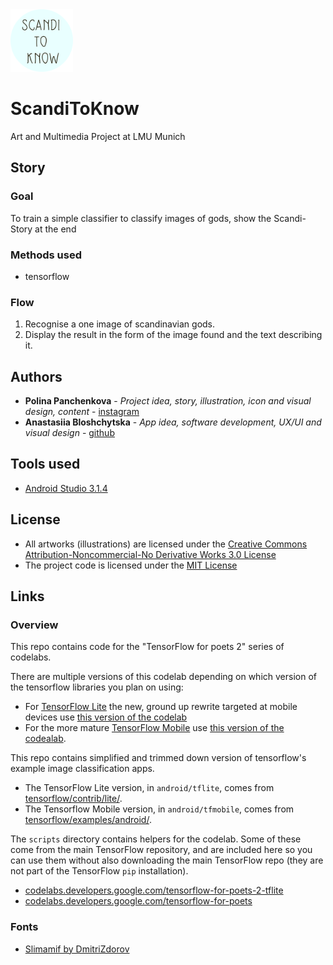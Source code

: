<img src="https://github.com/bloshchytska/ScandiToKnow/raw/master/app/src/main/res/drawable/ic_launcher_scandi.png" width="100" height="100"/>

# ScandiToKnow
Art and Multimedia Project at LMU Munich

## Story

### Goal
To train a simple classifier to classify images of gods, show the Scandi-Story at the end

### Methods used
* tensorflow

### Flow

1. Recognise a one image of scandinavian gods.
2. Display the result in the form of the image found and the text describing it.

## Authors

* **Polina Panchenkova** - *Project idea, story, illustration, icon and visual design, content* - [instagram](https://www.instagram.com/polina_panchenkova/)
* **Anastasiia Bloshchytska** - *App idea, software development, UX/UI and visual design* - [github](https://github.com/bloshchytska)

## Tools used

* [Android Studio 3.1.4](https://developer.android.com/)

## License

* All artworks (illustrations) are licensed under the [Creative Commons Attribution-Noncommercial-No Derivative Works 3.0 License](https://creativecommons.org/licenses/by-nc-nd/3.0/)
* The project code is licensed under the [MIT License](https://opensource.org/licenses/MIT)

## Links

### Overview

This repo contains code for the "TensorFlow for poets 2" series of codelabs.

There are multiple versions of this codelab depending on which version
of the tensorflow libraries you plan on using:

* For [TensorFlow Lite](https://www.tensorflow.org/mobile/tflite/) the new, ground up rewrite targeted at mobile devices
  use [this version of the codelab](https://codelabs.developers.google.com/codelabs/tensorflow-for-poets-2-tflite)
* For the more mature [TensorFlow Mobile](https://www.tensorflow.org/mobile/mobile_intro) use
  [this version of the codealab](https://codelabs.developers.google.com/codelabs/tensorflow-for-poets-2).


This repo contains simplified and trimmed down version of tensorflow's example image classification apps.

* The TensorFlow Lite version, in `android/tflite`, comes from [tensorflow/contrib/lite/](https://github.com/tensorflow/tensorflow/tree/master/tensorflow/contrib/lite).
* The Tensorflow Mobile version, in `android/tfmobile`, comes from [tensorflow/examples/android/](https://github.com/tensorflow/tensorflow/tree/master/tensorflow/examples/android).

The `scripts` directory contains helpers for the codelab. Some of these come from the main TensorFlow repository, and are included here so you can use them without also downloading the main TensorFlow repo (they are not part of the TensorFlow `pip` installation).

* [codelabs.developers.google.com/tensorflow-for-poets-2-tflite](https://codelabs.developers.google.com/codelabs/tensorflow-for-poets-2-tflite/#0)
* [codelabs.developers.google.com/tensorflow-for-poets](https://codelabs.developers.google.com/codelabs/tensorflow-for-poets/#1)

### Fonts
* [Slimamif by DmitriZdorov](https://www.fonts-online.ru/font/Slimamif)

